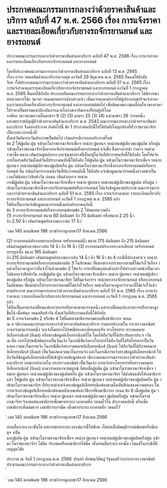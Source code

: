 
# ประกาศคณะกรรมการกลางว่าด้วยราคาสินค้าและบริการ ฉบับที่ 47 พ.ศ. 2566 เรื่อง การแจ้งราคาและรายละเอียดเกี่ยวกับยางรถจักรยานยนต์ และยางรถยนต์
      
      

      
      

ประกาศคณะกรรมการกลางว่าด้วยราคาสินค้าและบริการ 
ฉบับที่  47  พ.ศ.  2566 
เรื่อง  การแจ้งราคาและรายละเอียดเกี่ยวกับยางรถจักรยานยนต์  และยางรถยนต์ 
 
 
โดยที่ประกาศคณะกรรมการกลางว่าด้วยราคาสินค้าและบริการ  ฉบับที่  13  พ.ศ.  2565   
เรื่อง  การก าหนดสินค้าและบริการควบคุม  ลงวันที่  29  มิถุนายน  พ.ศ.  2565  สิ้นผลใช้บังคับ   
จึงท าให้ประกาศคณะกรรมการกลางว่าด้วยราคาสินค้าและบริการ  ฉบับที่  51  พ.ศ.  2565  เรื่อง   
การแจ้งราคาและรายละเอียดเกี่ยวกับยางรถจักรยานยนต์  และยางรถยนต์  ลงวันที่  1  กรกฎาคม  
พ.ศ.  2565  สิ้นผลใช้บังคับ  ประกอบกับคณะกรรมการกลางว่าด้วยราคาสินค้าและบริการ  ได้พิจารณา 
ทบทวนการใช้อ านาจก าหนดมาตรการดังกล่าวแล้ว  เห็นควรคงมาตรการให้ผู้ประกอบธุรกิจแจ้งราคา 
และรายละเอียดเกี่ยวกับยางรถจักรยานยนต์  และยางรถยนต์ต่อไป  เพื่อติดตามความเคลื่อนไหวของราคา   
ให้ราคาเป็นธรรมและป้องกันการฉวยโอกาสเอารัดเอาเปรียบผู้บริโภค   
อาศัยอ านาจตามความในมาตรา  9  (2)  (3)  มาตรา  25  (3)  (4)  และมาตรา  26  วรรคหนึ่ง   
แห่งพระราชบัญญัติว่าด้วยราคาสินค้าและบริการ  พ.ศ.  2542  คณะกรรมการกลางว่าด้วยราคาสินค้า 
และบริการ  จึงออกประกาศ  ดังต่อไปนี้ 
ข้อ 1 ประกาศฉบับนี้ให้ใช้บังคับในทุกท้องที่ทั่วราชอาณาจักรเป็นระยะเวลาหนึ่งปี   
ตั้งแต่วันถัดจากวันประกาศเป็นต้นไป  เว้นแต่จะมีการออกประกาศใหม่   
ข้อ 2 ให้ผู้ผลิต  ผู้น าเข้ามาในราชอาณาจักรเพื่อจ าหน่าย  ผู้แทนจ าหน่ายแต่ผู้เดียวของผู้ผลิต 
หรือผู้น าเข้ามาในราชอาณาจักรซึ่งยางรถจักรยานยนต์หรือยางรถยนต์  แจ้งชื่อ  ชื่อทางการค้า  ราคาจ าหน่าย   
ราคาซื้อ  ขนาด  เส้นผ่านศูนย์กลาง  และรุ่นของยางที่เป็นอยู่ในวันที่ประกาศฉบับนี้ใช้บังคับ  โดยให้แจ้ง 
ภายในสามสิบวันตั้งแต่วันที่ประกาศฉบับนี้ใช้บังคับ 
ให้ผู้ผลิต  ผู้น าเข้ามาในราชอาณาจักรเพื่อจ าหน่าย  ผู้แทนจ าหน่ายแต่ผู้เดียวของผู้ผลิตหรือ 
ผู้น าเข้ามาในราชอาณาจักรซึ่งยางรถจักรยานยนต์หรือยางรถยนต์  ที่ด าเนินกิจการภายหลังวันที่ประกาศฉบับนี้ 
ใช้บังคับ  แจ้งข้อมูลตามวรรคหนึ่งล่วงหน้าเป็นเวลาไม่น้อยกว่าสิบห้าวัน  ก่อนน าสินค้าออกจ าหน่าย   
กรณีผู้ผลิต  ผู้น าเข้ามาในราชอาณาจักรเพื่อจ าหน่าย  ผู้แทนจ าหน่ายแต่ผู้เดียวของผู้ผลิต 
หรือผู้น าเข้ามาในราชอาณาจักรซึ่งยางรถจักรยานยนต์หรือยางรถยนต์  ได้แจ้งข้อมูลตามประกาศ 
คณะกรรมการกลางว่าด้วยราคาสินค้าและบริการ  ฉบับที่  51  พ.ศ.  2565  เรื่อง  การแจ้งราคาและ 
รายละเอียดเกี่ยวกับยางรถจักรยานยนต์  และยางรถยนต์  ลงวันที่  1  กรกฎาคม  พ.ศ.  2565  แล้ว   
ให้ถือเป็นการแจ้งข้อมูลตามวรรคหนึ่งแห่งประกาศฉบับนี้   
ข้อ 3 ยางรถจักรยานยนต์หรือยางรถยนต์ตามข้อ  2  ให้หมายความถึง   
(1) ยางรถจักรยานยนต์  ขนาด  60  มิลลิเมตร  ถึง  70  มิลลิเมตร  หรือขนาด  2.25  นิ้ว   
ถึง  2.50  นิ้ว  เส้นผ่านศูนย์กลางของวงล้อ  17  นิ้ว 
้
 
่
เลม   140   ตอนพิเศษ   196    งราชกิจจานุเบกษา17   สิงหาคม   2566

(2) ยางรถยนต์ประเภทยางเรเดียลส าหรับรถยนต์นั่ง  ขนาด  175  มิลลิเมตร  ถึง  215  มิลลิเมตร   
เส้นผ่านศูนย์กลางของวงล้อ  14  นิ้ว  ถึง  16  นิ้ว 
(3) ยางรถยนต์ประเภทยางเรเดียลส าหรับรถยนต์บรรทุกเล็ก  ขนาด  195  มิลลิเมตร   
ถึง  215  มิลลิเมตร  เส้นผ่านศูนย์กลางของวงล้อ  14  นิ้ว  ถึง  16  นิ้ว 
ข้อ 4 กรณีที่ประสงค์จะจ าหน่ายยางรถจักรยานยนต์หรือยางรถยนต์ตามข้อ  3  ในลักษณะ 
ที่แตกต่างจากรายการตามที่ได้แจ้งไว้หรือจ าหน่ายในราคาสูงกว่าที่แจ้งไว้แล้วตามข้อ  2  ให้แจ้ง 
การเปลี่ยนแปลงดังกล่าวให้ทราบล่วงหน้าเป็นเวลาไม่น้อยกว่าสิบห้าวัน 
กรณีผู้ผลิต  ผู้น าเข้ามาในราชอาณาจักรเพื่อจ าหน่าย  ผู้แทนจ าหน่ายแต่ผู้เดียวของผู้ผลิต 
หรือผู้น าเข้ามาในราชอาณาจักร  ได้ยื่นแจ้งการจ าหน่ายยางรถจักรยานยนต์  หรือยางรถยนต์ในลักษณะ 
ที่แตกต่างไปจากรายการตามที่ได้แจ้งไว้หรือจ าหน่ายในราคาสูงกว่าราคาที่ได้แจ้งไว้แล้วตามประกาศ 
คณะกรรมการกลางว่าด้วยราคาสินค้าและบริการ  ฉบับที่  51  พ.ศ.  2565  เรื่อง  การแจ้งราคาและ
รายละเอียดเกี่ยวกับยางรถจักรยานยนต์  และยางรถยนต์  ลงวันที่  1  กรกฎาคม  พ.ศ.  2565  แล้ว   
ให้ถือเป็นการแจ้งเปลี่ยนแปลงรายการหรือราคาตามวรรคหนึ่ง  แต่จะเปลี่ยนแปลงรายการหรือราคาสูงขึ้นได้ 
เมื่อพ้นก าหนดสิบห้าวัน  ตั้งแต่วันที่ประกาศฉบับนี้ใช้บังคับ   
ข้อ 5 การแจ้งตามข้อ  2  หรือข้อ  4  ให้ยื่นต่อเลขาธิการตามแบบที่เลขาธิการก าหนด   
ณ  ส านักงานคณะกรรมการกลางว่าด้วยราคาสินค้าและบริการ  กรมการค้าภายใน  กระทรวงพาณิชย์ 
การแจ้งตามวรรคหนึ่ง  จะแจ้งโดยทางไปรษณีย์ลงทะเบียนตอบรับ  ทางโทรสาร  ทางจดหมาย
อิเล็กทรอนิกส์  (อีเมล)  หรือทางข้อมูลอิเล็กทรอนิกส์ก็ได้  โดยให้ถือวันที่ได้ประทับตราประจ าวัน   
ณ  ที่ท าการไปรษณีย์ต้นทางเป็นวันแจ้ง  ในกรณีที่แจ้งทางโทรสารให้ถือวันที่ได้รับโทรสารเป็นวันแสดง
เจตนาในการแจ้ง  ในกรณีที่แจ้งทางจดหมายอิเล็กทรอนิกส์  (อีเมล)  ให้ถือวันที่ได้รับจดหมาย
อิเล็กทรอนิกส์  (อีเมล)  เป็นวันแสดงเจตนาในการแจ้ง  และในกรณีการแจ้งทางข้อมูลอิเล็กทรอนิกส์ 
ให้ถือวันที่ข้อมูลอิเล็กทรอนิกส์ได้เข้าสู่ระบบข้อมูลของส านักงานคณะกรรมการกลางว่าด้วยราคาสินค้า
และบริการ  กรมการค้าภายใน  กระทรวงพาณิชย์  เป็นวันแจ้ง 
การแจ้งทางโทรสารหรือทางจดหมายอิเล็กทรอนิกส์  (อีเมล)  ตามวรรคสองจะสมบูรณ์ 
ก็ต่อเมื่อผู้ผลิต  ผู้น าเข้ามาในราชอาณาจักรเพื่อจ าหน่าย  ผู้แทนจ าหน่ายแต่ผู้เดียวของผู้ผลิตหรือ 
ผู้น าเข้ามาในราชอาณาจักร  ได้ส่งต้นฉบับให้เลขาธิการแล้ว 
ให้ผู้ผลิต  ผู้น าเข้ามาในราชอาณาจักรเพื่อจ าหน่าย  ผู้แทนจ าหน่ายแต่ผู้เดียวของผู้ผลิตหรือ 
ผู้น าเข้ามาในราชอาณาจักร  ที่ประสงค์จะแจ้งทางข้อมูลอิเล็กทรอนิกส์ลงนามในบันทึกแสดงความตกลง 
ในการแจ้งทางข้อมูลอิเล็กทรอนิกส์ตามหลักเกณฑ์และวิธีการที่เลขาธิการก าหนด 
ข้อ 6 เมื่อผู้ผลิต  ผู้น าเข้ามาในราชอาณาจักรเพื่อจ าหน่าย  ผู้แทนจ าหน่ายแต่ผู้เดียวของ 
ผู้ผลิตหรือผู้น าเข้ามาในราชอาณาจักร  ร้องขอต่อเลขาธิการเพื่อขยายระยะเวลาตามที่ก าหนดไว้ใน 
ประกาศฉบับนี้  หรือเมื่อเลขาธิการเห็นสมควร  เลขาธิการอาจมีค าสั่งขยายระยะเวลาตามที่ก าหนดไว้
้
 
่
เลม   140   ตอนพิเศษ   196    งราชกิจจานุเบกษา17   สิงหาคม   2566

ก่อนสิ้นระยะเวลานั้นได้  แต่การขยายระยะเวลาเช่นว่านี้ให้พึงท าได้ต่อเมื่อมีพฤติการณ์พิเศษหรือมีเหตุจ าเป็น   
และผู้ผลิต  ผู้น าเข้ามาในราชอาณาจักรเพื่อจ าหน่าย  ผู้แทนจ าหน่ายแต่ผู้เดียวของผู้ผลิตหรือผู้น าเข้ามา 
ในราชอาณาจักร  ได้มีค าร้องขอหรือเลขาธิการได้มีค าสั่งก่อนสิ้นระยะเวลานั้น  เว้นแต่ในกรณีที่มีเหตุสุดวิสัย 
 
ประกาศ  ณ  วันที่  1  กรกฎาคม  พ.ศ.  2566 
จุรินทร์  ลักษณวิศิษฏ์ 
รัฐมนตรีว่าการกระทรวงพาณิชย์   
ประธานคณะกรรมการกลางว่าด้วยราคาสินค้าและบริการ   
้
 
่
เลม   140   ตอนพิเศษ   196    งราชกิจจานุเบกษา17   สิงหาคม   2566